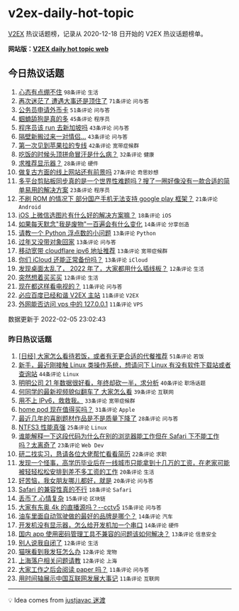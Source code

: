 # v2ex-daily-hot-topic

[V2EX](https://www.v2ex.com/) 热议话题榜，记录从 2020-12-18 日开始的 V2EX 热议话题榜单。

**网站版：[V2EX daily hot topic web](https://boojack.github.io/v2ex-daily-hot-topic-web/)**

## 今日热议话题

<!-- TODAY BEGIN -->

1. [心态有点绷不住](https://www.v2ex.com/t/831937) `98条评论` `生活`
1. [再次迷茫了 遭遇大事还是顶住了](https://www.v2ex.com/t/831970) `71条评论` `问与答`
1. [公务员申请外币卡](https://www.v2ex.com/t/831963) `51条评论` `问与答`
1. [蝈蝻舔狗是真的多](https://www.v2ex.com/t/831988) `45条评论` `程序员`
1. [程序员该 run 去新加坡吗](https://www.v2ex.com/t/831971) `43条评论` `问与答`
1. [隔壁新搬过来一对情侣...](https://www.v2ex.com/t/831996) `43条评论` `问与答`
1. [第一次见到苹果拉的专线](https://www.v2ex.com/t/831950) `42条评论` `宽带症候群`
1. [吃饭的时候头顶拼命冒汗是什么病？](https://www.v2ex.com/t/831954) `32条评论` `健康`
1. [求推荐显示器？](https://www.v2ex.com/t/831942) `28条评论` `硬件`
1. [做复古方面的线上网站还有前景吗](https://www.v2ex.com/t/831953) `27条评论` `奇思妙想`
1. [多平台剪贴板同步真的是一个世界性难题吗？搜了一圈好像没有一款合适的简单易用的解决方案](https://www.v2ex.com/t/831981) `23条评论` `程序员`
1. [不刷 ROM 的情况下 部分国产手机无法支持 google play 框架？](https://www.v2ex.com/t/831936) `21条评论` `Android`
1. [iOS 上微信选图片有什么好的解决方案嘛？](https://www.v2ex.com/t/831946) `18条评论` `iOS`
1. [如果每天默念"我是废物"一百遍会有什么变化](https://www.v2ex.com/t/831993) `14条评论` `分享创造`
1. [请教一个 Python 浮点数的小问题](https://www.v2ex.com/t/832021) `13条评论` `Python`
1. [过年又没带对象回家](https://www.v2ex.com/t/831994) `13条评论` `问与答`
1. [移动宽带 cloudflare ipv6 地址推荐](https://www.v2ex.com/t/831983) `13条评论` `宽带症候群`
1. [你们 iCloud 还能正常备份吗？](https://www.v2ex.com/t/831941) `13条评论` `iCloud`
1. [发现桌面太乱了， 2022 年了，大家都用什么插线板？](https://www.v2ex.com/t/832005) `12条评论` `生活`
1. [突然想着买买买](https://www.v2ex.com/t/831964) `12条评论` `生活`
1. [现在都这样看电视的？](https://www.v2ex.com/t/831984) `11条评论` `问与答`
1. [必应百度已经和谐 V2EX 主站](https://www.v2ex.com/t/831979) `11条评论` `V2EX`
1. [外网能否访问 vps 中的 127.0.0.1](https://www.v2ex.com/t/831935) `11条评论` `VPS`

数据更新于 2022-02-05 23:02:43

<!-- TODAY END -->

### 昨日热议话题

<!-- YESTERDAY BEGIN -->

1. [[日经] 大家怎么看待若饭，或者有无更合适的代餐推荐](https://www.v2ex.com/t/831880) `51条评论` `若饭`
1. [新手，最近刚接触 Linux 类操作系统，想请问下 Linux 有没有软件下载站或者查询站](https://www.v2ex.com/t/831905) `44条评论` `Linux`
1. [明明公司 21 年数据很好看，年终却砍一半，求分析](https://www.v2ex.com/t/831847) `40条评论` `职场话题`
1. [何同学的最新视频貌似翻车了 大家怎么看](https://www.v2ex.com/t/831851) `39条评论` `互联网`
1. [用不上 IPv6，救救我。](https://www.v2ex.com/t/831839) `33条评论` `宽带症候群`
1. [home pod 现在值得买吗？](https://www.v2ex.com/t/831891) `31条评论` `Apple`
1. [最近几年的喜剧题材作品是不是质量下降了](https://www.v2ex.com/t/831901) `28条评论` `问与答`
1. [NTFS3 性能真强](https://www.v2ex.com/t/831844) `25条评论` `Linux`
1. [谁能解释一下这段代码为什么在别的浏览器能工作但在 Safari 下不能工作吗？太离奇了](https://www.v2ex.com/t/831846) `23条评论` `Web Dev`
1. [研二找实习，恳请各位大佬帮忙看看简历](https://www.v2ex.com/t/831838) `22条评论` `求职`
1. [发现一个怪事，高学历毕业后在一线城市只能拿到十几万的工资，在老家可能被轻轻松松安排到差不多工资的工作](https://www.v2ex.com/t/831916) `20条评论` `生活`
1. [好苦恼，我女朋友哪儿都好，就是](https://www.v2ex.com/t/831900) `20条评论` `问与答`
1. [Safari 的兼容性真的不行](https://www.v2ex.com/t/831878) `18条评论` `Safari`
1. [丢币了,心情复杂](https://www.v2ex.com/t/831896) `15条评论` `区块链`
1. [大家有东奥 4k 的直播源吗？--cctv5](https://www.v2ex.com/t/831889) `15条评论` `问与答`
1. [油车里面自动驾驶做的最好的品牌是哪个？](https://www.v2ex.com/t/831919) `14条评论` `汽车`
1. [开发机没有显示器，怎么给开发机加一个串口](https://www.v2ex.com/t/831869) `14条评论` `硬件`
1. [国内 app 使用密码管理工具不兼容的问题该如何解决？](https://www.v2ex.com/t/831840) `13条评论` `信息安全`
1. [别人说我自闭了](https://www.v2ex.com/t/831924) `12条评论` `生活`
1. [猫咪看到我发狂怎么办](https://www.v2ex.com/t/831886) `12条评论` `宠物`
1. [上海落户相关问题请教](https://www.v2ex.com/t/831881) `12条评论` `上海`
1. [大家工作之后会阅读 paper 吗？](https://www.v2ex.com/t/831890) `11条评论` `问与答`
1. [用时间轴展示中国互联网发展大事记](https://www.v2ex.com/t/831862) `11条评论` `互联网`

<!-- YESTERDAY END -->

---

💡 Idea comes from [justjavac 迷渡](https://github.com/justjavac/)
